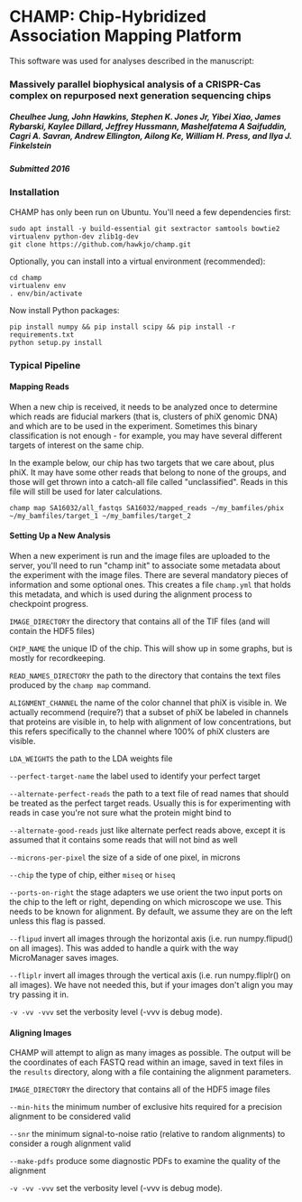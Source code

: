 # CHAMP: Chip-Hybridized Association Mapping Platform

This software was used for analyses described in the manuscript:

### Massively parallel biophysical analysis of a CRISPR-Cas complex on repurposed next generation sequencing chips
##### Cheulhee Jung, John Hawkins, Stephen K. Jones Jr, Yibei Xiao, James Rybarski, Kaylee Dillard, Jeffrey Hussmann, Mashelfatema A Saifuddin, Cagri A. Savran,  Andrew Ellington, Ailong Ke, William H. Press, and Ilya J. Finkelstein
##### Submitted 2016


### Installation

CHAMP has only been run on Ubuntu. You'll need a few dependencies first:

```
sudo apt install -y build-essential git sextractor samtools bowtie2 virtualenv python-dev zlib1g-dev
git clone https://github.com/hawkjo/champ.git
```

Optionally, you can install into a virtual environment (recommended):

```
cd champ
virtualenv env
. env/bin/activate
```

Now install Python packages:

```
pip install numpy && pip install scipy && pip install -r requirements.txt
python setup.py install
```

### Typical Pipeline

#### Mapping Reads

When a new chip is received, it needs to be analyzed once to determine which reads are fiducial markers (that is,
clusters of phiX genomic DNA) and which are to be used in the experiment. Sometimes this binary classification is not
enough - for example, you may have several different targets of interest on the same chip.

In the example below, our chip has two targets that we care about, plus phiX. It may have some other reads that belong
to none of the groups, and those will get thrown into a catch-all file called "unclassified". Reads in this file will
still be used for later calculations.

`champ map SA16032/all_fastqs SA16032/mapped_reads ~/my_bamfiles/phix ~/my_bamfiles/target_1 ~/my_bamfiles/target_2`

#### Setting Up a New Analysis

When a new experiment is run and the image files are uploaded to the server, you'll need to run "champ init" to
associate some metadata about the experiment with the image files. There are several mandatory pieces of information and
 some optional ones. This creates a file `champ.yml` that holds this metadata, and which is used during the alignment process
 to checkpoint progress.

`IMAGE_DIRECTORY` the directory that contains all of the TIF files (and will contain the HDF5 files)

`CHIP_NAME` the unique ID of the chip. This will show up in some graphs, but is mostly for recordkeeping.

`READ_NAMES_DIRECTORY` the path to the directory that contains the text files produced by the `champ map` command.

`ALIGNMENT_CHANNEL` the name of the color channel that phiX is visible in. We actually recommend (require?) that a
subset of phiX be labeled in channels that proteins are visible in, to help with alignment of low concentrations, but
this refers specifically to the channel where 100% of phiX clusters are visible.

`LDA_WEIGHTS` the path to the LDA weights file

`--perfect-target-name` the label used to identify your perfect target

`--alternate-perfect-reads` the path to a text file of read names that should be treated as the perfect target reads. Usually this is for experimenting with reads in case you're not sure what the protein might bind to

`--alternate-good-reads` just like alternate perfect reads above, except it is assumed that it contains some reads that will not bind as well

`--microns-per-pixel` the size of a side of one pixel, in microns

`--chip` the type of chip, either `miseq` or `hiseq`

`--ports-on-right` the stage adapters we use orient the two input ports on the chip to the left or right, depending on
which microscope we use. This needs to be known for alignment. By default, we assume they are on the left unless this
flag is passed.

`--flipud` invert all images through the horizontal axis (i.e. run numpy.flipud() on all images). This was added to handle
a quirk with the way MicroManager saves images.

`--fliplr` invert all images through the vertical axis (i.e. run numpy.fliplr() on all images). We have not needed this,
but if your images don't align you may try passing it in.

`-v -vv -vvv` set the verbosity level (-vvv is debug mode).

#### Aligning Images

CHAMP will attempt to align as many images as possible. The output will be the coordinates of each FASTQ read within an image, saved in text files in the `results` directory, along with a file containing the alignment parameters.

`IMAGE_DIRECTORY` the directory that contains all of the HDF5 image files

`--min-hits` the minimum number of exclusive hits required for a precision alignment to be considered valid

`--snr` the minimum signal-to-noise ratio (relative to random alignments) to consider a rough alignment valid

`--make-pdfs` produce some diagnostic PDFs to examine the quality of the alignment

`-v -vv -vvv` set the verbosity level (-vvv is debug mode).
